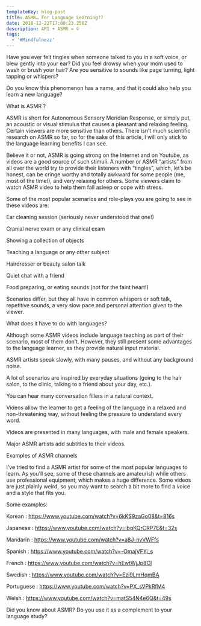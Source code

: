 ```yaml
---
templateKey: blog-post
title: ASMR… For Language Learning??
date: 2018-12-22T17:00:23.250Z
description: API + ASMR = ©
tags:
  - '#Mindfulnezz'
---
```

Have you ever felt tingles when someone talked to you in a soft voice, or blew gently into your ear? Did you feel drowsy when your mom used to wash or brush your hair? Are you sensitive to sounds like page turning, light tapping or whispers?



Do you know this phenomenon has a name, and that it could also help you learn a new language?



What is ASMR ?



ASMR is short for Autonomous Sensory Meridian Response, or simply put, an acoustic or visual stimulus that causes a pleasant and relaxing feeling. Certain viewers are more sensitive than others. There isn’t much scientific research on ASMR so far, so for the sake of this article, I will only stick to the language learning benefits I can see.



Believe it or not, ASMR is going strong on the Internet and on Youtube, as videos are a good source of such stimuli. A number or ASMR “artists” from all over the world try to provide their listeners with “tingles”, which, let’s be honest, can be cringe worthy and totally awkward for some people (me, most of the time!), and very relaxing for others. Some viewers claim to watch ASMR video to help them fall asleep or cope with stress.



Some of the most popular scenarios and role-plays you are going to see in these videos are:



Ear cleaning session (seriously never understood that one!)

Cranial nerve exam or any clinical exam

Showing a collection of objects

Teaching a language or any other subject

Hairdresser or beauty salon talk

Quiet chat with a friend

Food preparing, or eating sounds (not for the faint heart!)

Scenarios differ, but they all have in common whispers or soft talk, repetitive sounds, a very slow pace and personal attention given to the viewer.



What does it have to do with languages?



Although some ASMR videos include language teaching as part of their scenario, most of them don’t. However, they still present some advantages to the language learner, as they provide natural input material.



ASMR artists speak slowly, with many pauses, and without any background noise.

A lot of scenarios are inspired by everyday situations (going to the hair salon, to the clinic, talking to a friend about your day, etc.).

You can hear many conversation fillers in a natural context.

Videos allow the learner to get a feeling of the language in a relaxed and non-threatening way, without feeling the pressure to understand every word.

Videos are presented in many languages, with male and female speakers.

Major ASMR artists add subtitles to their videos.

 



Examples of ASMR channels



I’ve tried to find a ASMR artist for some of the most popular languages to learn. As you’ll see, some of these channels are amateurish while others use professional equipment, which makes a huge difference. Some videos are just plainly weird, so you may want to search a bit more to find a voice and a style that fits you.



Some examples:



Korean : https://www.youtube.com/watch?v=6kKS9zaGo08&t=816s



Japanese : https://www.youtube.com/watch?v=ibqKQrCRP7E&t=32s



Mandarin : https://www.youtube.com/watch?v=a8J-nvVWFfs



Spanish : https://www.youtube.com/watch?v=-OmajVFYi_s



French : https://www.youtube.com/watch?v=hEwtWjJp8CI



Swedish : https://www.youtube.com/watch?v=Ezi9LmHqmBA



Portuguese : https://www.youtube.com/watch?v=PX_sVPkRfM4



Welsh : https://www.youtube.com/watch?v=matS54N4e6Q&t=49s



 



Did you know about ASMR? Do you use it as a complement to your language study?
